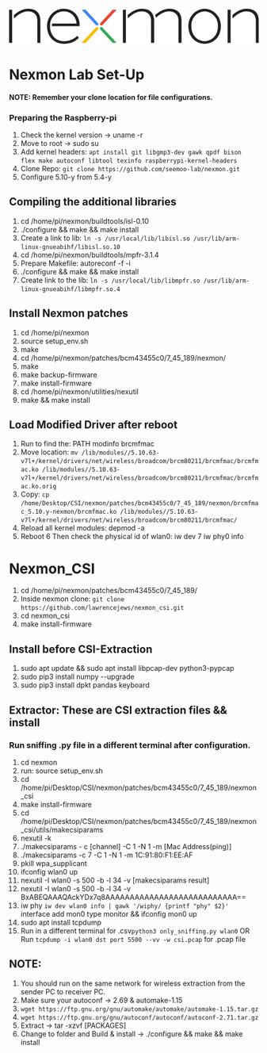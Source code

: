 ![NexMon logo](https://github.com/seemoo-lab/nexmon/raw/master/gfx/nexmon.png)
# Nexmon Lab Set-Up 
#### NOTE: Remember your clone location for file configurations. 
### Preparing the Raspberry-pi
1. Check the kernel version -> uname -r
2. Move to root -> sudo su
3. Add kernel headers: ``` apt install git libgmp3-dev gawk qpdf bison flex make autoconf libtool texinfo raspberrypi-kernel-headers ```
4. Clone Repo: `git clone https://github.com/seemoo-lab/nexmon.git`
5. Configure 5.10-y from 5.4-y
## Compiling the additional libraries
1. cd /home/pi/nexmon/buildtools/isl-0.10
2. ./configure && make && make install
3. Create a link to lib: ``` ln -s /usr/local/lib/libisl.so /usr/lib/arm-linux-gnueabihf/libisl.so.10 ```
4. cd /home/pi/nexmon/buildtools/mpfr-3.1.4
5. Prepare Makefile: autoreconf -f -i
6. ./configure && make && make install
7. Create link to the lib: ``` ln -s /usr/local/lib/libmpfr.so /usr/lib/arm-linux-gnueabihf/libmpfr.so.4 ```
## Install Nexmon patches
1. cd /home/pi/nexmon
2. source setup_env.sh
3. make
4. cd /home/pi/nexmon/patches/bcm43455c0/7_45_189/nexmon/
5. make
6. make backup-firmware
7. make install-firmware
8. cd /home/pi/nexmon/utilities/nexutil
9. make && make install
## Load Modified Driver after reboot
1. Run to find the: PATH modinfo brcmfmac
2. Move location: ``` mv /lib/modules//5.10.63-v7l+/kernel/drivers/net/wireless/broadcom/brcm80211/brcmfmac/brcmfmac.ko /lib/modules//5.10.63-v7l+/kernel/drivers/net/wireless/broadcom/brcm80211/brcmfmac/brcmfmac.ko.orig ```
3. Copy: ``` cp /home/Desktop/CSI/nexmon/patches/bcm43455c0/7_45_189/nexmon/brcmfmac_5.10.y-nexmon/brcmfmac.ko /lib/modules//5.10.63-v7l+/kernel/drivers/net/wireless/broadcom/brcm80211/brcmfmac/ ```
4. Reload all kernel modules: depmod -a
5. Reboot
6 Then check the physical id of wlan0: iw dev
7 iw phy0 info
# Nexmon_CSI
1. cd /home/pi/nexmon/patches/bcm43455c0/7_45_189/
2. Inside nexmon clone: `git clone https://github.com/lawrencejews/nexmon_csi.git`
3. cd nexmon_csi
4. make install-firmware
## Install before CSI-Extraction
1. sudo apt update && sudo apt install libpcap-dev python3-pypcap 
2. sudo pip3 install numpy --upgrade
3. sudo pip3 install dpkt pandas keyboard
## Extractor: These are CSI extraction files && install
### Run sniffing .py file in a different terminal after configuration.
1. cd nexmon
2. run: source setup_env.sh
3. cd /home/pi/Desktop/CSI/nexmon/patches/bcm43455c0/7_45_189/nexmon_csi
4. make install-firmware
5. cd /home/pi/Desktop/CSI/nexmon/patches/bcm43455c0/7_45_189/nexmon_csi/utils/makecsiparams
6. nexutil -k
7. ./makecsiparams - c [channel] -C 1 -N 1 -m [Mac Address(ping)]
8. ./makecsiparams -c 7 -C 1 -N 1 -m 1C:91:80:F1:EE:AF 
9. pkill wpa_supplicant
10. ifconfig wlan0 up
11. nexutil -I wlan0 -s 500 -b -l 34 -v [makecsiparams result]
12. nexutil -I wlan0 -s 500 -b -l 34 -v BxABEQAAAQAckYDx7q8AAAAAAAAAAAAAAAAAAAAAAAAAAA==
13. iw phy `iw dev wlan0 info | gawk '/wiphy/ {printf "phy" $2}'` interface add mon0 type monitor && ifconfig mon0 up
14. sudo apt install tcpdump
15. Run in a different terminal for .csv`python3 only_sniffing.py wlan0` OR Run `tcpdump -i wlan0 dst port 5500 --vv -w csi.pcap` for .pcap file
## NOTE: 
1. You should run on the same network for wireless extraction from the sender PC to receiver PC.
2. Make sure your autoconf -> 2.69 & automake-1.15
3. `wget https://ftp.gnu.org/gnu/automake/automake/automake-1.15.tar.gz `
4. `wget https://ftp.gnu.org/gnu/autoconf/autoconf/autoconf-2.71.tar.gz`
5. Extract -> tar -xzvf [PACKAGES]
6. Change to folder and Build & install -> ./configure && make && make install

